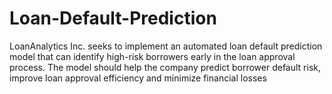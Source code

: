 # Loan-Default-Prediction
LoanAnalytics Inc. seeks to implement an automated loan default prediction model that can identify high-risk borrowers early in the loan approval process. The model should help the company predict borrower default risk, improve loan approval efficiency and minimize financial losses
